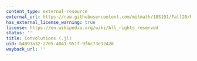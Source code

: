 ```yaml
---
content_type: external-resource
external_url: https://raw.githubusercontent.com/mitmath/18S191/Fall20/homework/homework1/hw1.jl
has_external_license_warning: true
license: https://en.wikipedia.org/wiki/All_rights_reserved
status: ''
title: Convolutions (.jl)
uid: b4893a32-2705-4041-951f-9f6c73e32428
wayback_url: ''
---
```

